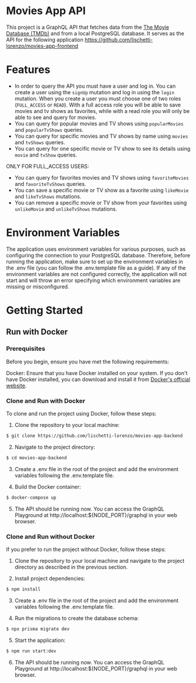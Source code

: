# Movies App API
This project is a GraphQL API that fetches data from the [The Movie Database (TMDb)](https://developer.themoviedb.org/reference/intro/getting-started) and from a local PostgreSQL database. It serves as the API for the following application https://github.com/lischetti-lorenzo/movies-app-frontend

# Features

- In order to query the API you must have a user and log in. You can create a user using the ```signUp``` mutation and log in using the ```login``` mutation. When you create a user you must choose one of two roles (```FULL_ACCESS``` or ```READ```). With a full access role you will be able to save movies and tv shows as favorites, while with a read role you will only be able to see and query for movies.
- You can query for popular movies and TV shows using ```popularMovies``` and ```popularTvShows``` queries.
- You can query for specific movies and TV shows by name using ```movies``` and ```tvShows``` queries.
- You can query for one specific movie or TV show to see its details using ```movie``` and ```tvShow``` queries.

ONLY FOR FULL_ACCESS USERS:
- You can query for favorites movies and TV shows using ```favoriteMovies``` and ```favoriteTvShows``` queries.
- You can save a specific movie or TV show as a favorite  using ```likeMovie``` and ```likeTvShows``` mutations.
- You can remove a specific movie or TV show from your favorites using ```unlikeMovie``` and ```unlikeTvShows``` mutations.

# Environment Variables

The application uses environment variables for various purposes, such as configuring the connection to your PostgreSQL database. Therefore, before running the application, make sure to set up the environment variables in the .env file (you can follow the .env.template file as a guide). If any of the environment variables are not configured correctly, the application will not start and will throw an error specifying which environment variables are missing or misconfigured.

# Getting Started

## Run with Docker

### Prerequisites

Before you begin, ensure you have met the following requirements:

Docker: Ensure that you have Docker installed on your system. If you don't have Docker installed, you can download and install it from [Docker's official website](https://www.docker.com/).

### Clone and Run with Docker

To clone and run the project using Docker, follow these steps:

1. Clone the repository to your local machine:
```bash
$ git clone https://github.com/lischetti-lorenzo/movies-app-backend
```

2. Navigate to the project directory:
```bash
$ cd movies-app-backend
```

3. Create a .env file in the root of the project and add the environment variables following the .env.template file.
   
4. Build the Docker container:
```bash
$ docker-compose up
```

5. The API should be running now. You can access the GraphQL Playground at http://localhost:${NODE_PORT}/graphql in your web browser.

### Clone and Run without Docker

If you prefer to run the project without Docker, follow these steps:

1. Clone the repository to your local machine and navigate to the project directory as described in the previous section.

2. Install project dependencies:
```bash
$ npm install
```

3. Create a .env file in the root of the project and add the environment variables following the .env.template file.

4. Run the migrations to create the database schema:
```bash
$ npx prisma migrate dev
```

5. Start the application:
```bash
$ npm run start:dev
```

6. The API should be running now. You can access the GraphQL Playground at http://localhost:${NODE_PORT}/graphql in your web browser.
